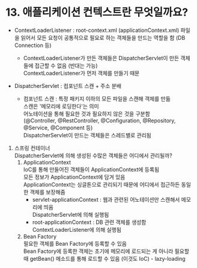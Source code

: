 # 13. 애플리케이션 컨텍스트란 무엇일까요?

- ContextLoaderListener : root-context.xml (applicationContext.xml) 파일을 읽어서 모든 요청이 공통적으로 필요로 하는 객체들을 만드는 역할을 함 (DB Connection 등)
  - ContextLoaderListener가 만든 객체들은 DispatcherServlet이 만든 객체들에 접근할 수 없음 (반대는 가능)  
  ContextLoaderListener가 먼저 객체를 만들기 때문

- DispatcherServlet : 컴포넌트 스캔 + 주소 분배
  - 컴포넌트 스캔 : 특정 패키지 이하의 모든 파일을 스캔해 객체를 만듦  
  스캔은 '메모리에 로딩한다'는 의미  
  어노테이션을 통해 필요한 것과 필요하지 않은 것을 구분함  
  (@Controller, @RestController, @Configuration, @Repository, @Service, @Component 등)  
  DispatcherServlet이 만드는 객체들은 스레드별로 관리됨

1. 스프링 컨테이너  
    DispatcherServlet에 의해 생성된 수많은 객체들은 어디에서 관리될까?  
    1. ApplicationContext  
        IoC를 통해 만들어진 객체들이 ApplicationContext에 등록됨  
        모든 정보가 ApplicationContext에 담겨 있음  
        ApplicationContext는 싱글톤으로 관리되기 때문에 어디에서 접근하든 동일한 객체를 보장해줌
        - servlet-applicationContext : 웹과 관련된 어노테이션만 스캔해서 메모리에 띄움  
        DispatcherServlet에 의해 실행됨
        - root-applicationContext : DB 관련 객체를 생성함  
        ContextLoaderListener에 의해 실행됨
    2. Bean Factory  
        필요한 객체를 Bean Factory에 등록할 수 있음  
        Bean Factory에 등록한 객체는 초기에 메모리에 로드되는 게 아니라 필요할 때 getBean() 메소드를 통해 로드할 수 있음 (이것도 IoC) - lazy-loading